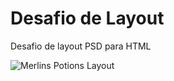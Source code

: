 # Desafio de Layout

Desafio de layout PSD para HTML

![Merlins Potions Layout](assets/potions-layout.png)
